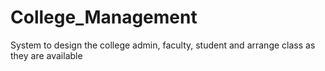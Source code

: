 # College_Management
System to design the college admin, faculty, student and arrange class as they are available
